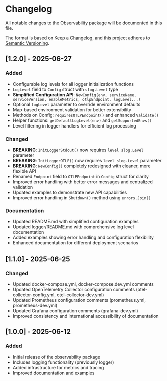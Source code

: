 # Changelog

All notable changes to the Observability package will be documented in this file.

The format is based on [Keep a Changelog](https://keepachangelog.com/en/1.0.0/),
and this project adheres to [Semantic Versioning](https://semver.org/spec/v2.0.0.html).

## [1.2.0] - 2025-06-27

### Added

- Configurable log levels for all logger initialization functions
- `LogLevel` field to `Config` struct with `slog.Level` type
- **Simplified Configuration API**: `NewConfig(env, serviceName, serviceVersion, enableMetrics, otlpEndpoint, logLevel...)`
- Optional `logLevel` parameter to override environment defaults
- Map-based environment validation for better extensibility
- Methods on Config: `requiresOTLPEndpoint()` and enhanced `Validate()`
- Helper functions: `getDefaultLogLevel(env)` and `getSupportedEnvs()`
- Level filtering in logger handlers for efficient log processing

### Changed

- **BREAKING**: `InitLoggerStdout()` now requires `level slog.Level` parameter
- **BREAKING**: `InitLoggerOTLP()` now requires `level slog.Level` parameter
- **BREAKING**: `NewConfig()` completely redesigned with cleaner, more flexible API
- Renamed `Endpoint` field to `OTLPEndpoint` in `Config` struct for clarity
- Improved error handling with better error messages and centralized validation
- Updated examples to demonstrate new API capabilities
- Improved error handling in `Shutdown()` method using `errors.Join()`

### Documentation

- Updated README.md with simplified configuration examples
- Updated logger/README.md with comprehensive log level documentation
- Added examples showing error handling and configuration flexibility
- Enhanced documentation for different deployment scenarios

## [1.1.0] - 2025-06-25

### Changed

- Updated docker-compose.yml, docker-compose.dev.yml comments
- Updated OpenTelemetry Collector configuration comments (otel-collector-config.yml, otel-collector-dev.yml)
- Updated Prometheus configuration comments (prometheus.yml, prometheus-dev.yml)
- Updated Grafana configuration comments (grafana-dev.yml)
- Improved consistency and international accessibility of documentation

## [1.0.0] - 2025-06-12

### Added

- Initial release of the observability package
- Includes logging functionality (previously logger)
- Added infrastructure for metrics and tracing
- Improved documentation and examples
